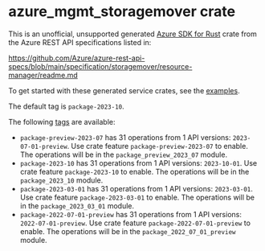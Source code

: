 # azure_mgmt_storagemover crate

This is an unofficial, unsupported generated [Azure SDK for Rust](https://github.com/Azure/azure-sdk-for-rust/tree/legacy) crate from the Azure REST API specifications listed in:

https://github.com/Azure/azure-rest-api-specs/blob/main/specification/storagemover/resource-manager/readme.md

To get started with these generated service crates, see the [examples](https://github.com/Azure/azure-sdk-for-rust/blob/legacy/services/README.md#examples).

The default tag is `package-2023-10`.

The following [tags](https://github.com/Azure/azure-sdk-for-rust/blob/legacy/services/tags.md) are available:

- `package-preview-2023-07` has 31 operations from 1 API versions: `2023-07-01-preview`. Use crate feature `package-preview-2023-07` to enable. The operations will be in the `package_preview_2023_07` module.
- `package-2023-10` has 31 operations from 1 API versions: `2023-10-01`. Use crate feature `package-2023-10` to enable. The operations will be in the `package_2023_10` module.
- `package-2023-03-01` has 31 operations from 1 API versions: `2023-03-01`. Use crate feature `package-2023-03-01` to enable. The operations will be in the `package_2023_03_01` module.
- `package-2022-07-01-preview` has 31 operations from 1 API versions: `2022-07-01-preview`. Use crate feature `package-2022-07-01-preview` to enable. The operations will be in the `package_2022_07_01_preview` module.
